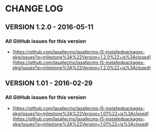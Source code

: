 # CHANGE LOG

## VERSION 1.2.0 - 2016-05-11

### All GitHub issues for this version
* [https://github.com/lasallecms/lasallecms-l5-installedpackages-pkg/issues?q=milestone%3A%22Version+1.2.0%22+is%3Aclosed](https://github.com/lasallecms/lasallecms-l5-installedpackages-pkg/issues?q=milestone%3A%22Version+1.2.0%22+is%3Aclosed)

## VERSION 1.01 - 2016-02-29

### All GitHub issues for this version
* [https://github.com/lasallecms/lasallecms-l5-installedpackages-pkg/issues?q=milestone%3A%22Version+1.01%22+is%3Aclosed](https://github.com/lasallecms/lasallecms-l5-installedpackages-pkg/issues?q=milestone%3A%22Version+1.01%22+is%3Aclosed)

